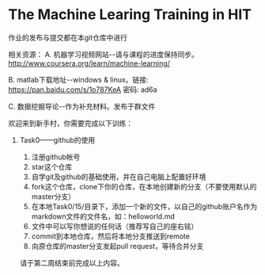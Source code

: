 # The Machine Learing Training in HIT

作业的发布与提交都在本git仓库中进行

相关资源：
A. 机器学习视频网站--请与课程的进度保持同步。http://www.coursera.org/learn/machine-learning/

B. matlab下载地址--windows & linux。链接: https://pan.baidu.com/s/1o787KeA 密码: ad6a

C. 数据挖掘导论--作为补充材料。发布于群文件


欢迎来到新手村，你需要完成以下训练：

1. Task0——github的使用
	1. 注册github帐号
	2. star这个仓库
	3. 自学git及github的基础使用，并在自己电脑上配置好环境
	4. fork这个仓库，clone下你的仓库，在本地创建新的分支（不要使用默认的master分支）
	5. 在本地Task0/15/目录下，添加一个新的文件，以自己的github账户名作为markdown文件的文件名，如：helloworld.md
	6. 文件中可以写你想说的任何话（推荐写自己的座右铭）
	7. commit到本地仓库，然后将本地分支推送到remote
	8. 向原仓库的master分支发起pull request，等待合并分支

	请于第二周结束前完成以上内容。

